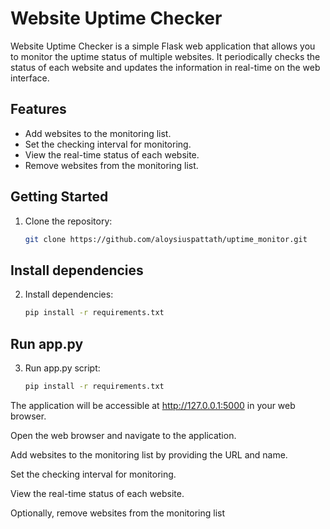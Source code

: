 # Website Uptime Checker

Website Uptime Checker is a simple Flask web application that allows you to monitor the uptime status of multiple websites. It periodically checks the status of each website and updates the information in real-time on the web interface.

## Features

- Add websites to the monitoring list.
- Set the checking interval for monitoring.
- View the real-time status of each website.
- Remove websites from the monitoring list.

## Getting Started

1. Clone the repository:

   ```bash
   git clone https://github.com/aloysiuspattath/uptime_monitor.git

## Install dependencies

2. Install dependencies:
   ```bash
   pip install -r requirements.txt

## Run app.py

3. Run app.py script:
   ```bash
   pip install -r requirements.txt

The application will be accessible at http://127.0.0.1:5000 in your web browser.

Open the web browser and navigate to the application.

Add websites to the monitoring list by providing the URL and name.

Set the checking interval for monitoring.

View the real-time status of each website.

Optionally, remove websites from the monitoring list




